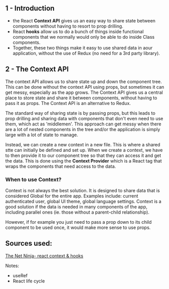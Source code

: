 ## 1 - Introduction

- the React **Context API** gives us an easy way to share state between components without having to resort to prop drilling. 
- React **hooks** allow us to do a bunch of things inside functional components that we normally would only be able to do inside Class components.
- Together, these two things make it easy to use shared data in aour application, without the use of Redux (no need for a 3rd party library). 
 
 ## 2 - The Context API

 The context API allows us to share state up and down the component tree. This can be done without the context API using props, but sometimes it can get messy, especially as the app grows. The Context API gives us a central place to store state and share it between components, without having to pass it as props. The Context API is an alternative to Redux. 

The standard way of sharing state is by passing props, but this leads to prop drilling and sharing data with components that don't even need to use them, which act as 'middlemen'. This approach can get messy when there are a lot of nested components in the tree and/or the application is simply large with a lot of state to manage. 

Instead, we can create a new context in a new file. This is where a shared stte can initially be defined and set up. When we create a context, we have to then provide it to our component tree so that they can access it and get the data. This is done using the **Context Provider** which is a React tag that wraps the components that need access to the data. 

### When to use Context? 

Context is not always the best solution. It is designed to share data that is considered Global for the entire app. Examples include: current authenticated user, global UI theme, global language settings. Context is a good solution if the data is needed in many components of the app, including parallel ones (ie. those without a parent-child relationship). 

However, if for example you just need to pass a prop down to its child component to be used once, it would make more sense to use props. 











## Sources used: 
[The Net Ninja- react context & hooks](https://www.youtube.com/watch?v=CGRpfIUURE0&ab_channel=TheNetNinja)


Notes: 
- useRef
- React life cycle